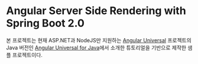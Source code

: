# Angular Server Side Rendering with Spring Boot 2.0

본 프로젝트는 현재 ASP.NET과 NodeJS만 지원하는 [Angular Universal](https://github.com/angular/universal) 프로젝트의 Java 버전인 [Angular Universal for Java](https://github.com/swaechter/angularj-universal)에서 소개한 튜토리얼을 기반으로 제작한 샘플 프로젝트이다.